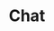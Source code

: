 ---
title: Chat
tags: ["chat", "conversation", "messaging", "communication", "talk"]
icon: chat
svg: '<svg xmlns="http://www.w3.org/2000/svg" width="24" height="24" fill="none" viewBox="0 0 24 24" stroke-width="1.5" stroke-linecap="round" stroke-linejoin="round" stroke="currentColor"><path d="M21 12a9 9 0 0 1-9 9H3v-9a9 9 0 0 1 18 0Z"/></svg>'
---
